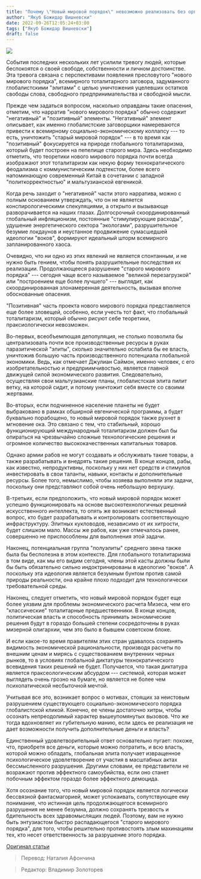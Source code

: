 ```yaml
---
title: "Почему \"Новый мировой порядок\" невозможно реализовать без организованного хаоса"
author: "Якуб Божидар Вишневски"
date: 2022-09-26T12:05:24+03:00
tags: ["Якуб Божидар Вишневски"]
draft: false
---
```

![](https://cdn.mises.org/styles/slideshow/s3/static-page/img/chaos-wire_0.jpg?itok=0fqZGpUP)

События последних нескольких лет усилили тревогу людей, которые беспокоятся о своей свободе, собственности и личном достоинстве. Эта тревога связана с перспективами появления пресловутого "нового мирового порядка", всемирного тоталитарного заговора, задуманного глобалистскими "элитами" с целью уничтожения уцелевших остатков свободы слова, свободного предпринимательства и свободной мысли.

Прежде чем задаться вопросом, насколько оправданы такие опасения, отметим, что нарратив "нового мирового порядка" обычно содержит "негативный" и "позитивный" элементы. "Негативный" элемент описывает, как именно глобалистские заговорщики намереваются привести к всемирному социально-экономическому коллапсу --- то есть, уничтожить "старый мировой порядок" --- в то время как "позитивный" фокусируется на природе глобального тоталитаризма, который будет построен на пепелище старого мира. Здесь необходимо отметить, что теоретики нового мирового порядка почти всегда изображают этот тоталитаризм как некую форму технократического феодализма с коммунистическим подтекстом, более всего напоминающую современный Китай в сочетании с западной "политкорректностью" и мальтузианской евгеникой.

Когда речь заходит о "негативной" части этого нарратива, можно с полным основанием утверждать, что он не является конспирологическими спекуляциями, а открыто и вызывающе разворачивается на наших глазах. Долгосрочный скоординированный глобальный инфляционизм, постоянные "стимулирующие расходы", удушение энергетического сектора "экологами", разрушительное безумие локдаунов и неустанное продвижение сумасшедшей идеологии "воков", формируют идеальный шторм всемирного запланированного хаоса.

Очевидно, что ни одно из этих явлений не является спонтанным, и не нужно быть гением, чтобы понять разрушительные последствия их реализации. Продолжающееся разрушение "старого мирового порядка" --- сегодня чаще всего называемое "великой перезагрузкой" или "построением еще более лучшего" --- выглядит, как  скоординированная злонамеренная деятельность, вызывая вполне обоснованные опасения.

"Позитивная" часть проекта нового мирового порядка представляется еще более зловещей, особенно, если учесть тот факт, что глобальный тоталитаризм, который обычно рисуют себе теоретики, праксиологически невозможен.

Во-первых, всеобъемлющая депопуляция, не столько позволила бы централизовать почти все производственные ресурсы в руках паразитической "элиты",  сколько значительно ослабила бы ее власть, уничтожив большую часть производственного потенциала глобальной экономики. Ведь, как отмечает Джулиан Саймон, именно человек, с его изобретательностью и предприимчивостью, является главной движущей силой экономического развития. Следовательно, осуществляя свои мальтузианские планы, глобалистская элита пилит ветку, на которой сидит, и потому уничтожит себя вместе со своими жертвами.

Во-вторых, если подчиненное население планеты не будет выбраковано в рамках обширной евгенической программы, а будет буквально порабощено, то новый мировой порядок также рухнет в мгновение ока. Это связано с тем, что стабильный, хорошо функционирующий международный тоталитаризм должен был бы опираться на чрезвычайно сложные технологические решения и огромное количество высококачественных капитальных товаров.

Однако армии рабов не могут создавать и обслуживать такие товары, а также разрабатывать и внедрять такие решения. В конце концов, рабы, как известно, непродуктивны, поскольку у них нет средств и стимулов инвестировать в свои таланты, навыки, контакты и дополнительные ресурсы. Более того, немыслимо, чтобы хозяева выполняли эти задачи, поскольку они представляют собой очень небольшую верхушку.

В-третьих, если предположить, что новый мировой порядок может успешно функционировать на основе высокотехнологичных решений искусственного интеллекта, то опять же возникает естественный вопрос, кто будет разрабатывать и контролировать соответствующую инфраструктуру. Элитных кукловодов, независимо от их хитрости, будет слишком мало. Массы же рабов, как уже отмечалось ранее, совершенно не приспособлены для выполнения этой задачи.

Наконец, потенциальная группа "полуэлиты" среднего звена также была бы бесполезна в этом контексте. Для глобального тоталитаризма в том виде, как мы его видим сегодня, члены этой касты должны были бы быть обязательно сильно индоктринированы в идеологию "воков". А поскольку эта идеология является безумным бунтом против самой природы реальности, она крайне плохо подходит для технологически требовательной среды.

Наконец, следует отметить, что новый мировой порядок будет еще более уязвим для проблемы экономического расчета Мизеса, чем его "классические" тоталитарные предшественники. В конце концов, политическая власть и способность принимать экономические решения будут в гораздо большей степени сосредоточены в руках мизерной олигархии, чем это было в бывшем советском блоке.

И если какое-то время правителям этих стран удавалось сохранять видимость экономической рациональности, производя расчеты по внешним ценам и мирясь с существованием внутренних черных рынков, то в условиях глобальной диктатуры технократического всевидения таких решений не будет. Получается, что такая диктатура является праксеологическим абсурдом --- системой, которая может выглядеть очень грозно на бумаге, но является не более чем психопатической несбыточной мечтой.

Учитывая все это, возникает вопрос о мотивах, стоящих за неистовым разрушением существующего социально-экономического порядка глобалистской кликой. Конечно, ее члены достаточно хитры, чтобы осознать непреодолимый характер вышеупомянутых вызовов. Что же тогда вдохновляет их губительную манию, если здесь ее реализация не дает возможности получить дополнительные деньги и власть?

Единственный удовлетворительный ответ основательно пугает: похоже, что, приобретя все деньги, которые можно потратить, и всю власть, которой можно обладать, глобальная элита получает извращенное психологическое удовлетворение от участия в масштабных актах бессмысленного разрушения. Другими словами, ее представители не возражают против эффектного самоубийства, если оно станет побочным эффектом гораздо более эффектного демоцида.

Хотя осознание того, что новый мировой порядок является логически бессвязной фантасмагорией, может успокаивать, сопутствующее ему понимание, что истинная цель продолжающегося всемирного разрушения не менее безумна, должно сохранять трезвость и бдительность всех здравомыслящих людей. Поэтому, вам не нужно быть энтузиастом быстро распадающегося "старого мирового порядка", для того, чтобы решительно противостоять злым махинациям тех, кто несет ответственность за разрушение этого порядка.

[Оригинал статьи](https://mises.org/wire/why-new-world-order-impossible-implement-without-creating-mass-chaos)

> Перевод: Наталия Афончина

> Редактор: Владимир Золоторев




